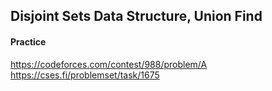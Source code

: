 ## Disjoint Sets Data Structure, Union Find

#### Practice

https://codeforces.com/contest/988/problem/A
https://cses.fi/problemset/task/1675
